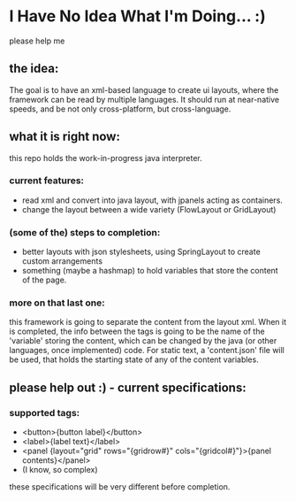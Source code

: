 # I Have No Idea What I'm Doing... :)
please help me

## the idea:
The goal is to have an xml-based language to create ui layouts, where the framework can be read by multiple languages. It should run at near-native speeds, and be not only cross-platform, but cross-language.

## what it is right now:
this repo holds the work-in-progress java interpreter.
### current features:
- read xml and convert into java layout, with jpanels acting as containers.
- change the layout between a wide variety (FlowLayout or GridLayout)

### (some of the) steps to completion:
- better layouts with json stylesheets, using SpringLayout to create custom arrangements
- something (maybe a hashmap) to hold variables that store the content of the page.

### more on that last one:
this framework is going to separate the content from the layout xml. When it is completed, the info between the tags is going to be the name of the 'variable' storing the content, which can be changed by the java (or other languages, once implemented) code. For static text, a 'content.json' file will be used, that holds the starting state of any of the content variables.

## please help out :) - current specifications:
### supported tags:
- \<button>{button label}\</button>
- \<label>{label text}\</label>
- \<panel {layout="grid" rows="{gridrow#}" cols="{gridcol#}"}>{panel contents}\</panel>
- (I know, so complex)
  
these specifications will be very different before completion.

